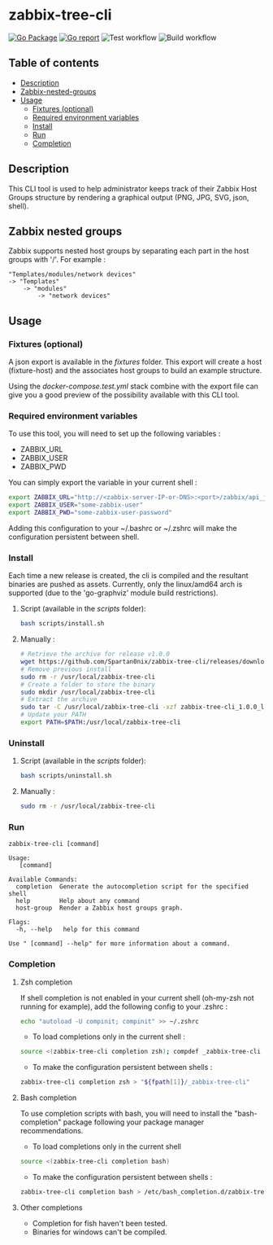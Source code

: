 # zabbix-tree-cli

[![Go Package](https://pkg.go.dev/badge/github.com/Spartan0nix/zabbix-tree-cli?status.svg)](https://pkg.go.dev/github.com/Spartan0nix/zabbix-tree-cli)
[![Go report](https://goreportcard.com/badge/github.com/Spartan0nix/zabbix-tree-cli)](https://goreportcard.com/report/github.com/Spartan0nix/zabbix-tree-cli)
![Test workflow](https://github.com/Spartan0nix/zabbix-tree-cli/actions/workflows/test.yml/badge.svg)
![Build workflow](https://github.com/Spartan0nix/zabbix-tree-cli/actions/workflows/build.yml/badge.svg)

## Table of contents

- [Description](#description)
- [Zabbix-nested-groups](#zabbix-nested-groups)
- [Usage](#usage)
  - [Fixtures (optional)](#fixtures-(optional))
  - [Required environment variables](#required-environment-variables)
  - [Install](#install)
  - [Run](#run)
  - [Completion](#completion)

## Description

This CLI tool is used to help administrator keeps track of their Zabbix Host Groups structure by rendering a graphical output (PNG, JPG, SVG, json, shell).

## Zabbix nested groups

Zabbix supports nested host groups by separating each part in the host groups with '/'.
For example :
```
"Templates/modules/network devices"
-> "Templates"
    -> "modules"
        -> "network devices"
```

## Usage

### Fixtures (optional)

A json export is available in the *fixtures* folder.
This export will create a host (fixture-host) and the associates host groups to build an example structure.

Using the *docker-compose.test.yml* stack combine with the export file can give you a good preview of the possibility available with this CLI tool.

### Required environment variables

To use this tool, you will need to set up the following variables :
- ZABBIX_URL
- ZABBIX_USER
- ZABBIX_PWD

You can simply export the variable in your current shell :
```bash
export ZABBIX_URL="http://<zabbix-server-IP-or-DNS>:<port>/zabbix/api_jsonrpc.php"
export ZABBIX_USER="some-zabbix-user"
export ZABBIX_PWD="some-zabbix-user-password"
```

Adding this configuration to your ~/.bashrc or ~/.zshrc will make the configuration persistent between shell.


### Install

Each time a new release is created, the cli is compiled and the resultant binaries are pushed as assets.
Currently, only the linux/amd64 arch is supported (due to the 'go-graphviz' module build restrictions).

1. Script (available in the *scripts* folder):

    ```bash
    bash scripts/install.sh
    ```

2. Manually :

    ```bash
    # Retrieve the archive for release v1.0.0
    wget https://github.com/Spartan0nix/zabbix-tree-cli/releases/download/v1.0.0/zabbix-tree-cli_1.0.0_linux_amd64.tar.gz
    # Remove previous install
    sudo rm -r /usr/local/zabbix-tree-cli
    # Create a folder to store the binary
    sudo mkdir /usr/local/zabbix-tree-cli
    # Extract the archive
    sudo tar -C /usr/local/zabbix-tree-cli -xzf zabbix-tree-cli_1.0.0_linux_amd64.tar.gz
    # Update your PATH
    export PATH=$PATH:/usr/local/zabbix-tree-cli
    ```

### Uninstall

1. Script (available in the *scripts* folder):

    ```bash
    bash scripts/uninstall.sh
    ```

2. Manually :

    ```bash
    sudo rm -r /usr/local/zabbix-tree-cli
    ```

### Run
```
zabbix-tree-cli [command]

Usage:
   [command]

Available Commands:
  completion  Generate the autocompletion script for the specified shell
  help        Help about any command
  host-group  Render a Zabbix host groups graph.

Flags:
  -h, --help   help for this command

Use " [command] --help" for more information about a command.
```

### Completion

1. Zsh completion

    If shell completion is not enabled in your current shell (oh-my-zsh not running for example), add the following config to your .zshrc :

    ```bash
    echo "autoload -U compinit; compinit" >> ~/.zshrc
    ```

    - To load completions only in the current shell :
    ```bash
    source <(zabbix-tree-cli completion zsh); compdef _zabbix-tree-cli zabbix-tree-cli
    ```

    - To make the configuration persistent between shells :
    ```bash
    zabbix-tree-cli completion zsh > "${fpath[1]}/_zabbix-tree-cli"
    ```

2. Bash completion

    To use completion scripts with bash, you will need to install the "bash-completion" package following your package manager recommendations.


    - To load completions only in the current shell
    ```bash
    source <(zabbix-tree-cli completion bash)
    ```

    - To make the configuration persistent between shells :
    ```bash
    zabbix-tree-cli completion bash > /etc/bash_completion.d/zabbix-tree-cli
    ```

3. Other completions

    - Completion for fish haven't been tested.
    - Binaries for windows can't be compiled.